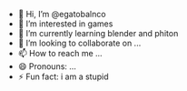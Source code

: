- 👋 Hi, I’m @egatobalnco
- 👀 I’m interested in games
- 🌱 I’m currently learning blender and phiton
- 💞️ I’m looking to collaborate on ...
- 📫 How to reach me ...
- 😄 Pronouns: ...
- ⚡ Fun fact: i am a stupid

<!---
egatobalnco/egatobalnco is a ✨ special ✨ repository because its `README.md` (this file) appears on your GitHub profile.
You can click the Preview link to take a look at your changes.
--->
